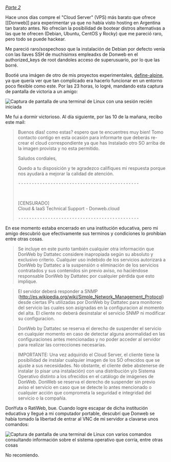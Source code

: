 _[Parte 2](2023-04-30%20Donweb%20quiere%20tu%20cripto.html)_

Hace unos días compre el "Cloud Server" (VPS) más barato que ofrece [[Donweb]] para experimentar ya que no había visto hosting en Argentina tan barato antes. No ofrecían la posibilidad de bootear distros alternativas a las que te ofrecen (Debian, Ubuntu, CentOS y Rocky) que me pareció raro, pero todo se puede hackear.

Me pareció raro/sospechoso que la instalación de Debian por defecto venía con las llaves SSH de muchisimxs empleadxs de Donweb en el authorized_keys de root dandoles acceso de superusuario, por lo que las borré.

Bootié una imágen de otro de mis proyectos experimentales, [define-alpine](https://gitea.nulo.in/Nulo/define-alpine), ya que quería ver que tan complicado era hacerlo funcionar en un entorno poco flexible como este. Por las 23 horas, lo logré, mandando esta captura de pantalla de victoria a un amigo:

![Captura de pantalla de una terminal de Linux con una sesión recién iniciada](2022-11-18%20Donweb%20es%20ridículo.md-captura-pre.jpg)

Me fui a dormir victorioso. Al día siguiente, por las 10 de la mañana, recibo este mail:

>Buenos días! como estas? espero que te encuentres muy bien! Tomo contacto contigo en esta ocasión para informarte  que deberás re-crear el cloud correspondiente ya que has Instalado otro SO arriba de la imagen provista y no esta permitido.
>
>Saludos cordiales,
>
>Quedo a tu disposición y te agradezco califiques mi respuesta porque nos ayudará a mejorar la calidad de atención.
>
><pre>---------------------------------------------</pre><br>
>[CENSURADO]<br>
>Cloud & IaaS Technical Support - Donweb.cloud<br>
><pre>---------------------------------------------</pre>

En ese momento estaba encerrado en una institución educativa, pero mi amigo descubrió que efectivamente sus terminos y condiciones lo prohibian entre otras cosas.

>Se incluye en este punto también cualquier otra información que DonWeb by Dattatec considere inapropiada según su absoluto y exclusivo criterio. Cualquier uso indebido de los servicios autorizará a DonWeb by Dattatec a la suspensión o eliminación de los servicios contratados y sus contenidos sin previo aviso, no haciéndose responsable DonWeb by Dattatec por cualquier pérdida que esto implique.

>El servidor deberá responder a SNMP (http://es.wikipedia.org/wiki/Simple_Network_Management_Protocol) desde ciertas IPs utilizadas por DonWeb by Dattatec para monitoreo del servicio las cuales son asignadas en la configuracion al momento del alta. El cliente no deberá desinstalar el servicio SNMP ni modificar su configuracion.

>DonWeb by Dattatec se reserva el derecho de suspender el servicio en cualquier momento en caso de detectar alguna anormalidad en las configuraciones antes mencionadas y no poder acceder al servidor para realizar las correcciones necesarias.

>IMPORTANTE: Una vez adquirido el Cloud Server, el cliente tiene la posibilidad de instalar cualquier imagen de los SO ofrecidos que se ajuste a sus necesidades. No obstante, el cliente debe abstenerse de instalar (o pisar una instalación) con una distribución y/o Sistema Operativo distinto a los ofrecidos en el catálogo de imágenes de DonWeb. DonWeb se reserva el derecho de suspender sin previo aviso el servicio en caso que se detecte lo antes mencionado o cualquier acción que comprometa la seguridad e integridad del servicio o la compañía.

DonYuta o RatiWeb, bue. Cuando logre escapar de dicha institución educativa y llegué a mi computador portable, descubrí que Donweb se había tomado la libertad de entrar al VNC de mi servidor a clavarse unos comandos:

![Captura de pantalla de una terminal de Linux con varios comandos consultando información sobre el sistema operativo que corría, entre otras cosas](2022-11-18%20Donweb%20es%20ridículo.md-captura-post.jpg)

No recomiendo.
